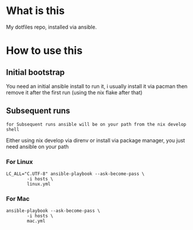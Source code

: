 # What is this

My dotfiles repo, installed via ansible. 

# How to use this

## Initial bootstrap

You need an initial ansible install to run it, i usually install it via pacman then remove it after the first run (using the nix flake after that)

## Subsequent runs

```shell
for Subsequent runs ansible will be on your path from the nix develop shell
```

Either using nix develop via direnv or install via package manager, you just need ansible on your path

### For Linux
```shell
LC_ALL="C.UTF-8" ansible-playbook --ask-become-pass \
        -i hosts \
        linux.yml
```

### For Mac

```shell
ansible-playbook --ask-become-pass \
        -i hosts \
        mac.yml
```
